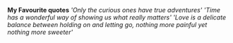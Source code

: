 __My Favourite quotes__
_'Only the curious ones have true adventures'_
_'Time has a wonderful way of showing us what really matters'_
_'Love is a delicate balance between holding on and letting go, nothing more painful yet nothing more sweeter'_

